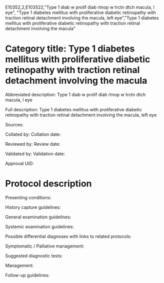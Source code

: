 E10352,2,E103522,"Type 1 diab w prolif diab rtnop w trctn dtch macula, l eye", "Type 1 diabetes mellitus with proliferative diabetic retinopathy with traction retinal detachment involving the macula, left eye","Type 1 diabetes mellitus with proliferative diabetic retinopathy with traction retinal detachment involving the macula"
# Category title: Type 1 diabetes mellitus with proliferative diabetic retinopathy with traction retinal detachment involving the macula

Abbreviated description: Type 1 diab w prolif diab rtnop w trctn dtch macula, l eye

Full description: Type 1 diabetes mellitus with proliferative diabetic retinopathy with traction retinal detachment involving the macula, left eye

Sources:

Collated by:
Collation date:

Reviewed by:
Review date:

Validated by:
Validation date:

Approval UID:

# Protocol description

Presenting conditions:

History capture guidelines:

General examination guidelines:

Systemic examination guidelines:

Possible differential diagnoses with links to related protocols:

Symptomatic / Palliative management:

Suggested diagnostic tests:

Management:

Follow-up guidelines:
